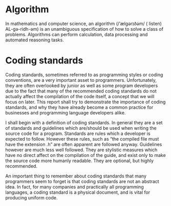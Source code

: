 # Algorithm
In mathematics and computer science, an algorithm (/ˈælɡərɪðəm/ ( listen) AL-gə-ridh-əm) is an unambiguous specification of how to solve a class of problems. Algorithms can perform calculation, data processing and automated reasoning tasks.

# Coding standards
Coding standards, sometimes referred to as programming styles or coding conventions, are a very important asset to programmers. Unfortunately, they are often overlooked by junior as well as some program developers due to the fact that many of the recommended coding standards do not actually affect the compilation of the code itself, a concept that we will focus on later. This report shall try to demonstrate the importance of coding standards, and why they have already become a common practice for businesses and programming language developers alike.

I shall begin with a definition of coding standards. In general they are a set of standards and guidelines which are/should be used when writing the source code for a program.  Standards are rules which a developer is expected to follow. However these rules, such as “the compiled file must have the extension .h” are often apparent are followed anyway. Guidelines however are much less well followed. They are stylistic measures which have no direct affect on the compilation of the guide, and exist only to make the source code more humanly readable. They are optional, but highly recommended. 

An important thing to remember about coding standards that many programmers seem to forget is that coding standards are not an abstract idea. In fact, for many companies and practically all programming languages, a coding standard is a physical document, and is vital for producing uniform code.
